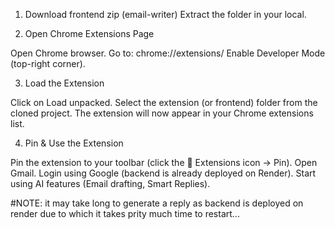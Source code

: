 1. Download frontend zip (email-writer)
Extract the folder in your local.

2. Open Chrome Extensions Page

Open Chrome browser.
Go to: chrome://extensions/
Enable Developer Mode (top-right corner).

3. Load the Extension

Click on Load unpacked.
Select the extension (or frontend) folder from the cloned project.
The extension will now appear in your Chrome extensions list.

4. Pin & Use the Extension

Pin the extension to your toolbar (click the 🔧 Extensions icon → Pin).
Open Gmail.
Login using Google (backend is already deployed on Render).
Start using AI features (Email drafting, Smart Replies).

#NOTE: it may take long to generate a reply as backend is deployed on render due to which it takes prity much time to restart...
